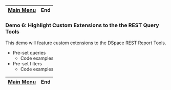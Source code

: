 [Main Menu](../README.md)    | End
------------------ | -----------------

### Demo 6: Highlight Custom Extensions to the the REST Query Tools 

This demo will feature custom extensions to the DSpace REST Report Tools.

- Pre-set queries
  - Code examples
- Pre-set filters
  - Code examples
  
[Main Menu](../README.md)    | End
------------------ | -----------------
